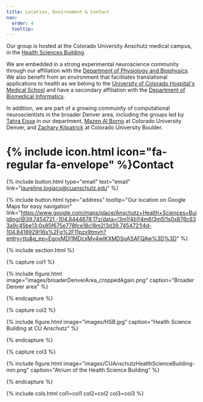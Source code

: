 ```yaml
---
title: Location, Environment & Contact
nav:
  order: 4
  tooltip:
---
```




Our group is hosted at the Colorado University Anschutz medical campus, in the [Health Sciences Building](https://news.cuanschutz.edu/news-stories/what-should-i-know-about-the-anschutz-health-sciences-building).

We are embedded in a strong experimental neuroscience community through our affiliation with the [Department of Physiology and Biophysics](https://medschool.cuanschutz.edu/physiology). We also benefit from an environment that facilitates translational applications to health as we belong to the [University of Colorado Hospital's Medical School](https://www.cuanschutz.edu/) and have a secondary affiliation with the [Department of Biomedical Informatics](https://medschool.cuanschutz.edu/dbmi).

In addition, we are part of a growing community of computational neuroscientists in the broader Denver area, including the groups led by [Tahra Eissa](https://eissalab.com/) in our department, [Mazen Al Borno](https://cse.ucdenver.edu/~alborno/#home) at Colorado University Denver, and [Zachary Kilpatrick](https://www.colorado.edu/amath/zpkilpat) at Colorado University Boulder.


# {% include icon.html icon="fa-regular fa-envelope" %}Contact


{%
  include button.html
  type="email"
  text="email"
  link="laureline.logiaco@cuanschutz.edu"
%}

{%
  include button.html
  type="address"
  tooltip="Our location on Google Maps for easy navigation"
  link="https://www.google.com/maps/place/Anschutz+Health+Sciences+Building/@39.7454721,-104.8444678,17z/data=!3m1!4b1!4m6!3m5!1s0x876c633a9c45be13:0x85f675e778fce18c!8m2!3d39.7454721!4d-104.8418929!16s%2Fg%2F11pzx9tmvh?entry=ttu&g_ep=EgoyMDI1MDcxMy4wIKXMDSoASAFQAw%3D%3D"
%}

{% include section.html %}

{% capture col1 %}

{%
  include figure.html
  image="images/broaderDenverArea_croppedAgain.png"
  caption="Broader Denver area"
%}

{% endcapture %}

{% capture col2 %}

{%
  include figure.html
  image="images/HSB.jpg"
  caption="Health Science Building at CU Anschutz"
%}

{% endcapture %}

{% capture col3 %}

{%
  include figure.html
  image="images/CUAnschutzHealthScienceBuilding-min.png"
  caption="Atrium of the Health Science Building"
%}

{% endcapture %}

{% include cols.html col1=col1 col2=col2 col3=col3 %}
